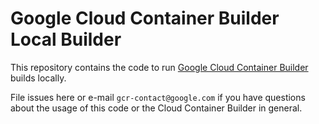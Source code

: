 # Google Cloud Container Builder Local Builder

This repository contains the code to run
[Google Cloud Container Builder](http://cloud.google.com/container-builder/)
builds locally.

File issues here or e-mail `gcr-contact@google.com` if you have questions about
the usage of this code or the Cloud Container Builder in general.

